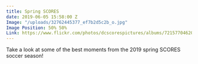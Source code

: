 ```yaml
---
title: Spring SCORES
date: 2019-06-05 15:58:00 Z
Image: "/uploads/32762445377_ef7b2d5c2b_o.jpg"
Image Position: 50% 50%
Link: https://www.flickr.com/photos/dcscorespictures/albums/72157704620168352
---
```


Take a look at some of the best moments from the 2019 spring SCORES soccer season!